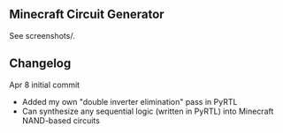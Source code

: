 ## Minecraft Circuit Generator

See screenshots/.



## Changelog

Apr 8 initial commit

- Added my own "double inverter elimination" pass in PyRTL
- Can synthesize any sequential logic (written in PyRTL) into Minecraft NAND-based circuits
